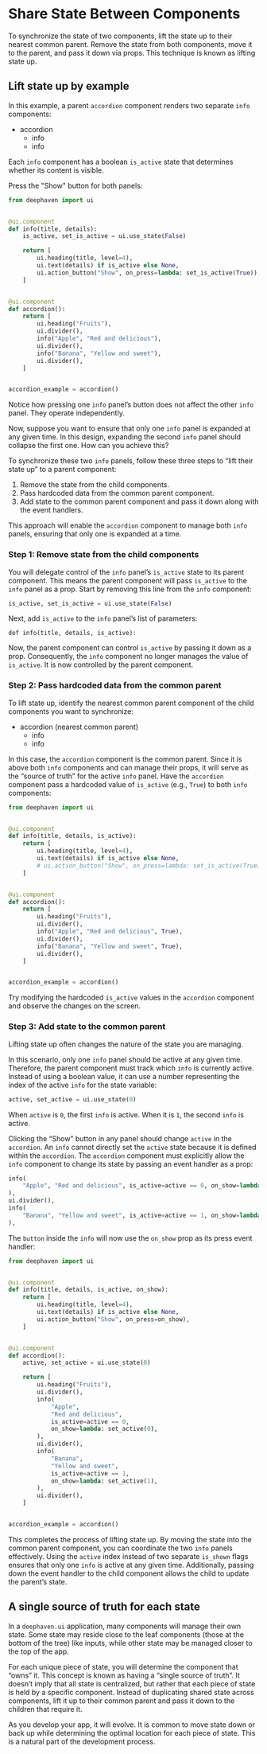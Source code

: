 # Share State Between Components

To synchronize the state of two components, lift the state up to their nearest common parent. Remove the state from both components, move it to the parent, and pass it down via props. This technique is known as lifting state up.

## Lift state up by example

In this example, a parent `accordion` component renders two separate `info` components:

- accordion
  - info
  - info

Each `info` component has a boolean `is_active` state that determines whether its content is visible.

Press the "Show" button for both panels:

```python
from deephaven import ui


@ui.component
def info(title, details):
    is_active, set_is_active = ui.use_state(False)

    return [
        ui.heading(title, level=4),
        ui.text(details) if is_active else None,
        ui.action_button("Show", on_press=lambda: set_is_active(True)),
    ]


@ui.component
def accordion():
    return [
        ui.heading("Fruits"),
        ui.divider(),
        info("Apple", "Red and delicious"),
        ui.divider(),
        info("Banana", "Yellow and sweet"),
        ui.divider(),
    ]


accordion_example = accordion()
```

Notice how pressing one `info` panel’s button does not affect the other `info` panel. They operate independently.

Now, suppose you want to ensure that only one `info` panel is expanded at any given time. In this design, expanding the second `info` panel should collapse the first one. How can you achieve this?

To synchronize these two `info` panels, follow these three steps to “lift their state up” to a parent component:

1. Remove the state from the child components.
2. Pass hardcoded data from the common parent component.
3. Add state to the common parent component and pass it down along with the event handlers.

This approach will enable the `accordion` component to manage both `info` panels, ensuring that only one is expanded at a time.

### Step 1: Remove state from the child components

You will delegate control of the `info` panel’s `is_active` state to its parent component. This means the parent component will pass `is_active` to the `info` panel as a prop. Start by removing this line from the `info` component:

```python
is_active, set_is_active = ui.use_state(False)
```

Next, add `is_active` to the `info` panel’s list of parameters:

```
def info(title, details, is_active):
```

Now, the parent component can control `is_active` by passing it down as a prop. Consequently, the `info` component no longer manages the value of `is_active`. It is now controlled by the parent component.

### Step 2: Pass hardcoded data from the common parent

To lift state up, identify the nearest common parent component of the child components you want to synchronize:

- accordion (nearest common parent)
  - info
  - info

In this case, the `accordion` component is the common parent. Since it is above both `info` components and can manage their props, it will serve as the “source of truth” for the active `info` panel. Have the `accordion` component pass a hardcoded value of `is_active` (e.g., `True`) to both `info` components:

```python
from deephaven import ui


@ui.component
def info(title, details, is_active):
    return [
        ui.heading(title, level=4),
        ui.text(details) if is_active else None,
        # ui.action_button("Show", on_press=lambda: set_is_active(True)),
    ]


@ui.component
def accordion():
    return [
        ui.heading("Fruits"),
        ui.divider(),
        info("Apple", "Red and delicious", True),
        ui.divider(),
        info("Banana", "Yellow and sweet", True),
        ui.divider(),
    ]


accordion_example = accordion()
```

Try modifying the hardcoded `is_active` values in the `accordion` component and observe the changes on the screen.

### Step 3: Add state to the common parent

Lifting state up often changes the nature of the state you are managing.

In this scenario, only one `info` panel should be active at any given time. Therefore, the parent component must track which `info` is currently active. Instead of using a boolean value, it can use a number representing the index of the active `info` for the state variable:

```python
active, set_active = ui.use_state(0)
```

When `active` is `0`, the first `info` is active. When it is `1`, the second `info` is active.

Clicking the “Show” button in any panel should change `active` in the `accordion`. An `info` cannot directly set the `active` state because it is defined within the `accordion`. The `accordion` component must explicitly allow the `info` component to change its state by passing an event handler as a prop:

```python
info(
    "Apple", "Red and delicious", is_active=active == 0, on_show=lambda: set_active(0)
),
ui.divider(),
info(
    "Banana", "Yellow and sweet", is_active=active == 1, on_show=lambda: set_active(1)
),
```

The `button` inside the `info` will now use the `on_show` prop as its press event handler:

```python
from deephaven import ui


@ui.component
def info(title, details, is_active, on_show):
    return [
        ui.heading(title, level=4),
        ui.text(details) if is_active else None,
        ui.action_button("Show", on_press=on_show),
    ]


@ui.component
def accordion():
    active, set_active = ui.use_state(0)

    return [
        ui.heading("Fruits"),
        ui.divider(),
        info(
            "Apple",
            "Red and delicious",
            is_active=active == 0,
            on_show=lambda: set_active(0),
        ),
        ui.divider(),
        info(
            "Banana",
            "Yellow and sweet",
            is_active=active == 1,
            on_show=lambda: set_active(1),
        ),
        ui.divider(),
    ]


accordion_example = accordion()
```

This completes the process of lifting state up. By moving the state into the common parent component, you can coordinate the two `info` panels effectively. Using the `active` index instead of two separate `is_shown` flags ensures that only one `info` is active at any given time. Additionally, passing down the event handler to the child component allows the child to update the parent’s state.

## A single source of truth for each state

In a `deephaven.ui` application, many components will manage their own state. Some state may reside close to the leaf components (those at the bottom of the tree) like inputs, while other state may be managed closer to the top of the app.

For each unique piece of state, you will determine the component that “owns” it. This concept is known as having a “single source of truth”. It doesn’t imply that all state is centralized, but rather that each piece of state is held by a specific component. Instead of duplicating shared state across components, lift it up to their common parent and pass it down to the children that require it.

As you develop your app, it will evolve. It is common to move state down or back up while determining the optimal location for each piece of state. This is a natural part of the development process.
